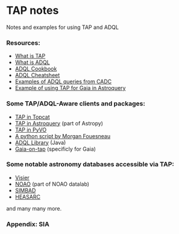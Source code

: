 # TAP notes
Notes and examples for using TAP and ADQL

### Resources:
- [What is TAP](http://www.ivoa.net/documents/TAP/)
- [What is ADQL](http://www.ivoa.net/documents/ADQL/)
- [ADQL Cookbook](https://www.gaia.ac.uk/data/gaia-data-release-1/adql-cookbook)
- [ADQL Cheatsheet](http://docs.g-vo.org/adqlref/adqlref.pdf)
- [Examples of ADQL queries from CADC](http://www.cadc-ccda.hia-iha.nrc-cnrc.gc.ca/en/doc/tap/)
- [Example of using TAP for Gaia in Astroquery](https://gea.esac.esa.int/archive-help/tutorials/python_cluster/index.html)

### Some TAP/ADQL-Aware clients and packages:
- [TAP in Topcat](http://www.star.bris.ac.uk/~mbt/topcat/sun253/TapTableLoadDialog.html)
- [TAP in Astroquery](http://astroquery.readthedocs.io/en/latest/utils/tap.html) (part of Astropy)
- [TAP in PyVO](https://pyvo.readthedocs.io/en/latest/#data-access)
- [A python script by Morgan Fouesneau](https://github.com/mfouesneau/tap)
- [ADQL Library](http://cdsportal.u-strasbg.fr/adqltuto/) (Java)
- [Gaia-on-tap](https://github.com/andycasey/gaia-on-tap/) (specificly for Gaia)

### Some notable astronomy databases accessible via TAP:
- [Visier](http://tapvizier.u-strasbg.fr/adql/)
- [NOAO](https://datalab.noao.edu/decals/dataAccess.php) (part of NOAO datalab)
- [SIMBAD](http://simbad.u-strasbg.fr/simbad/sim-tap)
- [HEASARC](https://heasarc.gsfc.nasa.gov/docs/archive/vo/)

and many many more. 

### Appendix: SIA
